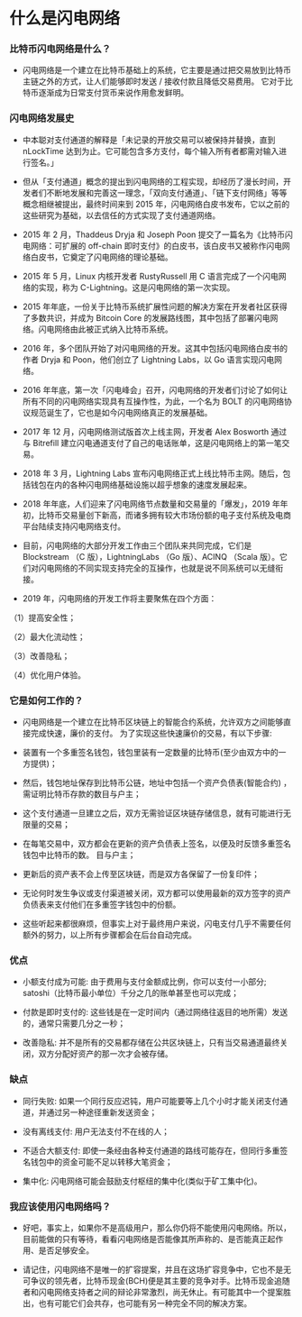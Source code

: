 # 什么是闪电网络

### 比特币闪电网络是什么？

+ 闪电网络是一个建立在比特币基础上的系统，它主要是通过把交易放到比特币主链之外的方式，让人们能够即时发送 / 接收付款且降低交易费用。 它对于比特币逐渐成为日常支付货币来说作用愈发鲜明。

### 闪电网络发展史

+ 中本聪对支付通道的解释是「未记录的开放交易可以被保持并替换，直到 nLockTime 达到为止。它可能包含多方支付，每个输入所有者都需对输入进行签名。」

+ 但从「支付通道」概念的提出到闪电网络的工程实现，却经历了漫长时间，开发者们不断地发展和完善这一理念，「双向支付通道」、「链下支付网络」等等概念相继被提出，最终时间来到 2015 年，闪电网络白皮书发布，它以之前的这些研究为基础，以去信任的方式实现了支付通道网络。

+ 2015 年 2 月，Thaddeus Dryja 和 Joseph Poon 提交了一篇名为《比特币闪电网络：可扩展的 off-chain 即时支付》的白皮书，该白皮书又被称作闪电网络白皮书，它奠定了闪电网络的理论基础。


+ 2015 年 5 月，Linux 内核开发者 RustyRussell 用 C 语言完成了一个闪电网络的实现，称为 C-Lightning。这是闪电网络的第一次实现。

+ 2015 年年底，一份关于比特币系统扩展性问题的解决方案在开发者社区获得了多数共识，并成为 Bitcoin Core 的发展路线图，其中包括了部署闪电网络。闪电网络由此被正式纳入比特币系统。

+ 2016 年，多个团队开始了对闪电网络的开发。这其中包括闪电网络白皮书的作者 Dryja 和 Poon，他们创立了 Lightning Labs，以 Go 语言实现闪电网络。

+ 2016 年年底，第一次「闪电峰会」召开，闪电网络的开发者们讨论了如何让所有不同的闪电网络实现具有互操作性，为此，一个名为 BOLT 的闪电网络协议规范诞生了，它也是如今闪电网络真正的发展基础。

+ 2017 年 12 月，闪电网络测试版首次上线主网，开发者 Alex Bosworth 通过与 Bitrefill 建立闪电通道支付了自己的电话账单，这是闪电网络上的第一笔交易。

+ 2018 年 3 月，Lightning Labs 宣布闪电网络正式上线比特币主网。随后，包括钱包在内的各种闪电网络基础设施以超乎想象的速度发展起来。

+ 2018 年年底，人们迎来了闪电网络节点数量和交易量的「爆发」，2019 年年初，比特币交易量创下新高，而诸多拥有较大市场份额的电子支付系统及电商平台陆续支持闪电网络支付。

+ 目前，闪电网络的大部分开发工作由三个团队来共同完成，它们是 Blockstream （C 版），LightningLabs （Go 版）、ACINQ （Scala 版）。它们对闪电网络的不同实现支持完全的互操作，也就是说不同系统可以无缝衔接。

+ 2019 年，闪电网络的开发工作将主要聚焦在四个方面：

（1）提高安全性；

（2）最大化流动性；

（3）改善隐私；

（4）优化用户体验。

### 它是如何工作的？

+ 闪电网络是一个建立在比特币区块链上的智能合约系统，允许双方之间能够直接完成快速，廉价的支付。 为了实现这些快速廉价的交易，有以下步骤:

+ 装置有一个多重签名钱包，钱包里装有一定数量的比特币(至少由双方中的一方提供)；

+ 然后，钱包地址保存到比特币公链，地址中包括一个资产负债表(智能合约) ，需证明比特币存款的数目与户主；

+ 这个支付通道一旦建立之后，双方无需验证区块链存储信息，就有可能进行无限量的交易；

+ 在每笔交易中，双方都会在更新的资产负债表上签名，以便及时反馈多重签名钱包中比特币的数。 目与户主；

+ 更新后的资产表不会上传至区块链，而是双方各保留了一份复印件；

+ 无论何时发生争议或支付渠道被关闭，双方都可以使用最新的双方签字的资产负债表来支付他们在多重签字钱包中的份额。

+ 这些听起来都很麻烦，但事实上对于最终用户来说，闪电支付几乎不需要任何额外的努力，以上所有步骤都会在后台自动完成。


### 优点

+ 小额支付成为可能: 由于费用与支付金额成比例，你可以支付一小部分; satoshi（比特币最小单位）千分之几的账单甚至也可以完成；

+ 付款是即时支付的: 这些钱是在一定时间内（通过网络往返目的地所需）发送的，通常只需要几分之一秒；

+ 改善隐私: 并不是所有的交易都存储在公共区块链上，只有当交易通道最终关闭，双方分配好资产的那一次才会被存储。

### 缺点

+ 同行失败: 如果一个同行反应迟钝，用户可能要等上几个小时才能关闭支付通道，并通过另一种途径重新发送资金；

+ 没有离线支付: 用户无法支付不在线的人；

+ 不适合大额支付: 即使一条经由各种支付通道的路线可能存在，但同行多重签名钱包中的资金可能不足以转移大笔资金；

+ 集中化: 闪电网络可能会鼓励支付枢纽的集中化(类似于矿工集中化)。


### 我应该使用闪电网络吗？
 
+ 好吧，事实上，如果你不是高级用户，那么你仍将不能使用闪电网络。所以，目前能做的只有等待，看看闪电网络是否能像其所声称的、是否能真正起作用、是否足够安全。

+ 请记住，闪电网络不是唯一的扩容提案，并且在这场扩容竞争中，它也不是无可争议的领先者，比特币现金(BCH)便是其主要的竞争对手。比特币现金追随者和闪电网络支持者之间的辩论非常激烈，尚无休止。有可能其中一个提案胜出，也有可能它们会共存，也可能有另一种完全不同的解决方案。
